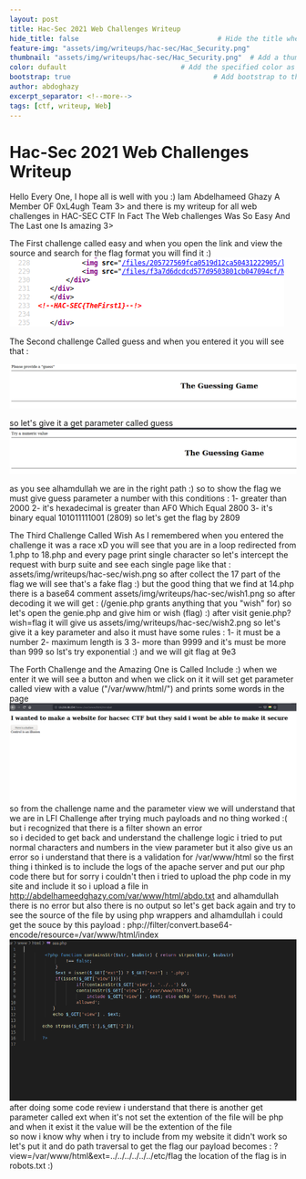```yaml
---
layout: post
title: Hac-Sec 2021 Web Challenges Writeup                               # Title of the page
hide_title: false                                  # Hide the title when displaying the post, but shown in lists of posts
feature-img: "assets/img/writeups/hac-sec/Hac_Security.png"              # Add a feature-image to the post
thumbnail: "assets/img/writeups/hac-sec/Hac_Security.png"  # Add a thumbnail image on blog view
color: dufault                            # Add the specified color as feature image, and change link colors in post
bootstrap: true                                   # Add bootstrap to the page
author: abdoghazy
excerpt_separator: <!--more-->
tags: [ctf, writeup, Web]
---
```

<h1>Hac-Sec 2021 Web Challenges Writeup </h1>  
 <!--more-->


Hello Every One, I hope all is well with you :) 
Iam Abdelhameed Ghazy A Member OF 0xL4ugh Team 3> and there is my writeup for all web challenges in HAC-SEC CTF 
In Fact The Web challenges Was So Easy And The Last one Is amazing 3> 

The First challenge called easy and when you open the link and view the source and search for the flag format you will find it :) 
<img src="https://github.com/0xL4ugh/0xl4ugh.github.io/raw/main/assets/img/writeups/hac-sec/easy.png" />


The Second challenge Called guess and when you entered it you will see that :

<img src="https://github.com/0xL4ugh/0xl4ugh.github.io/raw/main/assets/img/writeups/hac-sec/guess.png" />

so let's give it a get parameter called guess 
<img src="https://github.com/0xL4ugh/0xl4ugh.github.io/raw/main/assets/img/writeups/hac-sec/guess1.png" />

as you see alhamdullah we are in the right path :) 
so to show the flag we must give guess parameter a number  with this conditions :
1- greater than 2000 
2- it's hexadecimal is greater than AF0 Which Equal 2800
3- it's binary equal 101011111001 (2809) 
so let's get the flag by 2809 


The Third Challenge Called Wish As I remembered 
when you entered the challenge it  was a race xD
you will see that you are in a loop redirected from 1.php to 18.php
and every page print single character so let's intercept the request
with burp suite and see each single page like that :
assets/img/writeups/hac-sec/wish.png
so after collect the 17 part of the flag we will see that's 
a fake flag :) but the good thing that we find at 14.php
there is a base64 comment
assets/img/writeups/hac-sec/wish1.png
so after decoding it  we will get :
(/genie.php grants anything that you "wish" for)
so let's open the genie.php and give him or wish (flag) :) 
after visit genie.php?wish=flag it will give us
assets/img/writeups/hac-sec/wish2.png
so let's give it a key parameter and also it must have some rules :
1- it must be a number 
2- maximum length is 3 
3- more than 9999 and it's must be more than 999
so lst's try exponential :)  and we will git flag at 9e3



The Forth Challenge and the Amazing One is Called Include :) 
when we enter it we will see a button and when we click on it
it will set get parameter called view with a value 
("/var/www/html/") and prints some words in the page
<img src="https://github.com/0xL4ugh/0xl4ugh.github.io/raw/main/assets/img/writeups/hac-sec/include.png" />
so from the challenge name  and the parameter view
we will understand that we are in LFI Challenge
after trying much payloads and no thing worked :(
but i recognized that there is a filter shown an error  
so i decided to get back and understand the challenge logic 
i tried to put normal characters and numbers in the view parameter 
but it also give us an error so  i understand that there is a validation
for /var/www/html so the first thing i thinked is to include the logs of the apache server
and put our php code there but for sorry i couldn't 
then i tried to upload the php code in my site and include it 
so i upload a file in http://abdelhameedghazy.com/var/www/html/abdo.txt
and alhamdullah there is no error but also there is no output 
so let's get back again and try to see the source of the file by using php wrappers
and alhamdullah i could get the souce by this payload : 
php://filter/convert.base64-encode/resource=/var/www/html/index
<img src="https://github.com/0xL4ugh/0xl4ugh.github.io/raw/main/assets/img/writeups/hac-sec/include1.png"/>
after doing some code review i understand that there is another 
get parameter called ext when it's not set the extention of the file will be php
and when it exist it the value will be the extention of the file  
so now i know why when i try to include from my website it didn't work 
so let's put it and do path traversal to get the flag 
our payload becomes : 
?view=/var/www/html&ext=../../../../../../etc/flag
the location of the flag is in robots.txt :)  
